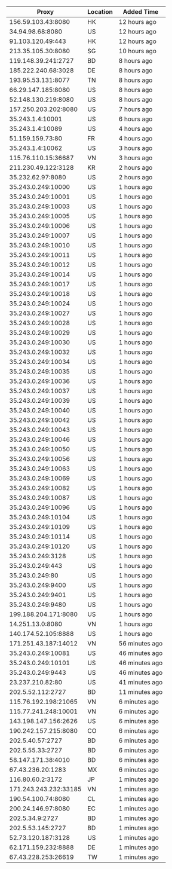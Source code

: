 | Proxy | Location | Added Time |
|---------|----------|------------|
| 156.59.103.43:8080 | HK | 12 hours ago |
| 34.94.98.68:8080 | US | 12 hours ago |
| 91.103.120.49:443 | HK | 12 hours ago |
| 213.35.105.30:8080 | SG | 10 hours ago |
| 119.148.39.241:2727 | BD | 8 hours ago |
| 185.222.240.68:3028 | DE | 8 hours ago |
| 193.95.53.131:8077 | TN | 8 hours ago |
| 66.29.147.185:8080 | US | 8 hours ago |
| 52.148.130.219:8080 | US | 8 hours ago |
| 157.250.203.202:8080 | US | 7 hours ago |
| 35.243.1.4:10001 | US | 6 hours ago |
| 35.243.1.4:10089 | US | 4 hours ago |
| 51.159.159.73:80 | FR | 4 hours ago |
| 35.243.1.4:10062 | US | 3 hours ago |
| 115.76.110.15:36687 | VN | 3 hours ago |
| 211.230.49.122:3128 | KR | 2 hours ago |
| 35.232.62.97:8080 | US | 2 hours ago |
| 35.243.0.249:10000 | US | 1 hours ago |
| 35.243.0.249:10001 | US | 1 hours ago |
| 35.243.0.249:10003 | US | 1 hours ago |
| 35.243.0.249:10005 | US | 1 hours ago |
| 35.243.0.249:10006 | US | 1 hours ago |
| 35.243.0.249:10007 | US | 1 hours ago |
| 35.243.0.249:10010 | US | 1 hours ago |
| 35.243.0.249:10011 | US | 1 hours ago |
| 35.243.0.249:10012 | US | 1 hours ago |
| 35.243.0.249:10014 | US | 1 hours ago |
| 35.243.0.249:10017 | US | 1 hours ago |
| 35.243.0.249:10018 | US | 1 hours ago |
| 35.243.0.249:10024 | US | 1 hours ago |
| 35.243.0.249:10027 | US | 1 hours ago |
| 35.243.0.249:10028 | US | 1 hours ago |
| 35.243.0.249:10029 | US | 1 hours ago |
| 35.243.0.249:10030 | US | 1 hours ago |
| 35.243.0.249:10032 | US | 1 hours ago |
| 35.243.0.249:10034 | US | 1 hours ago |
| 35.243.0.249:10035 | US | 1 hours ago |
| 35.243.0.249:10036 | US | 1 hours ago |
| 35.243.0.249:10037 | US | 1 hours ago |
| 35.243.0.249:10039 | US | 1 hours ago |
| 35.243.0.249:10040 | US | 1 hours ago |
| 35.243.0.249:10042 | US | 1 hours ago |
| 35.243.0.249:10043 | US | 1 hours ago |
| 35.243.0.249:10046 | US | 1 hours ago |
| 35.243.0.249:10050 | US | 1 hours ago |
| 35.243.0.249:10056 | US | 1 hours ago |
| 35.243.0.249:10063 | US | 1 hours ago |
| 35.243.0.249:10069 | US | 1 hours ago |
| 35.243.0.249:10082 | US | 1 hours ago |
| 35.243.0.249:10087 | US | 1 hours ago |
| 35.243.0.249:10096 | US | 1 hours ago |
| 35.243.0.249:10104 | US | 1 hours ago |
| 35.243.0.249:10109 | US | 1 hours ago |
| 35.243.0.249:10114 | US | 1 hours ago |
| 35.243.0.249:10120 | US | 1 hours ago |
| 35.243.0.249:3128 | US | 1 hours ago |
| 35.243.0.249:443 | US | 1 hours ago |
| 35.243.0.249:80 | US | 1 hours ago |
| 35.243.0.249:9400 | US | 1 hours ago |
| 35.243.0.249:9401 | US | 1 hours ago |
| 35.243.0.249:9480 | US | 1 hours ago |
| 199.188.204.171:8080 | US | 1 hours ago |
| 14.251.13.0:8080 | VN | 1 hours ago |
| 140.174.52.105:8888 | US | 1 hours ago |
| 171.251.43.187:14012 | VN | 56 minutes ago |
| 35.243.0.249:10081 | US | 46 minutes ago |
| 35.243.0.249:10101 | US | 46 minutes ago |
| 35.243.0.249:9443 | US | 46 minutes ago |
| 23.237.210.82:80 | US | 41 minutes ago |
| 202.5.52.112:2727 | BD | 11 minutes ago |
| 115.76.192.198:21065 | VN | 6 minutes ago |
| 115.77.241.248:10001 | VN | 6 minutes ago |
| 143.198.147.156:2626 | US | 6 minutes ago |
| 190.242.157.215:8080 | CO | 6 minutes ago |
| 202.5.40.57:2727 | BD | 6 minutes ago |
| 202.5.55.33:2727 | BD | 6 minutes ago |
| 58.147.171.38:4010 | BD | 6 minutes ago |
| 67.43.236.20:1283 | MX | 6 minutes ago |
| 116.80.60.2:3172 | JP | 1 minutes ago |
| 171.243.243.232:33185 | VN | 1 minutes ago |
| 190.54.100.74:8080 | CL | 1 minutes ago |
| 200.24.146.97:8080 | EC | 1 minutes ago |
| 202.5.34.9:2727 | BD | 1 minutes ago |
| 202.5.53.145:2727 | BD | 1 minutes ago |
| 52.73.120.187:3128 | US | 1 minutes ago |
| 62.171.159.232:8888 | DE | 1 minutes ago |
| 67.43.228.253:26619 | TW | 1 minutes ago |

